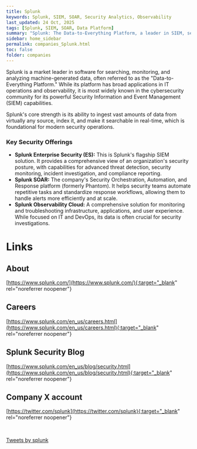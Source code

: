 ```yaml
---
title: Splunk
keywords: Splunk, SIEM, SOAR, Security Analytics, Observability
last_updated: 24 Oct, 2025
tags: [Splunk, SIEM, SOAR, Data Platform]
summary: "Splunk: The Data-to-Everything Platform, a leader in SIEM, security analytics, and observability."
sidebar: home_sidebar
permalink: companies_Splunk.html
toc: false
folder: companies
---
```


Splunk is a market leader in software for searching, monitoring, and analyzing machine-generated data, often referred to as the "Data-to-Everything Platform." While its platform has broad applications in IT operations and observability, it is most widely known in the cybersecurity community for its powerful Security Information and Event Management (SIEM) capabilities.

Splunk's core strength is its ability to ingest vast amounts of data from virtually any source, index it, and make it searchable in real-time, which is foundational for modern security operations.

### Key Security Offerings

*   **Splunk Enterprise Security (ES):** This is Splunk's flagship SIEM solution. It provides a comprehensive view of an organization's security posture, with capabilities for advanced threat detection, security monitoring, incident investigation, and compliance reporting.
*   **Splunk SOAR:** The company's Security Orchestration, Automation, and Response platform (formerly Phantom). It helps security teams automate repetitive tasks and standardize response workflows, allowing them to handle alerts more efficiently and at scale.
*   **Splunk Observability Cloud:** A comprehensive solution for monitoring and troubleshooting infrastructure, applications, and user experience. While focused on IT and DevOps, its data is often crucial for security investigations.

# Links

## About
[https://www.splunk.com/](https://www.splunk.com/){:target="_blank" rel="noreferrer noopener"}

## Careers
[https://www.splunk.com/en_us/careers.html](https://www.splunk.com/en_us/careers.html){:target="_blank" rel="noreferrer noopener"}

## Splunk Security Blog
[https://www.splunk.com/en_us/blog/security.html](https://www.splunk.com/en_us/blog/security.html){:target="_blank" rel="noreferrer noopener"}

## Company X account
[https://twitter.com/splunk](https://twitter.com/splunk){:target="_blank" rel="noreferrer noopener"}

<br/>

<a class="twitter-timeline" href="https://twitter.com/splunk?ref_src=twsrc%5Etfw">Tweets by splunk</a> <script async src="https://platform.twitter.com/widgets.js" charset="utf-8"></script>

<br/>